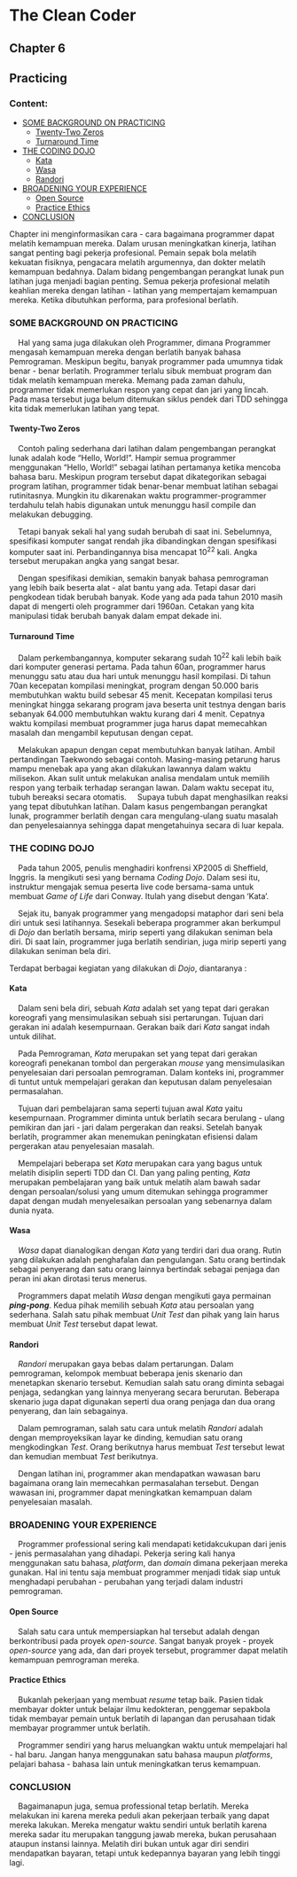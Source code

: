 # The Clean Coder
## Chapter 6
## Practicing

### Content:
* [SOME BACKGROUND ON PRACTICING](#some-background-on-practicing)
   * [Twenty-Two Zeros](#twenty-two-zeros)
   * [Turnaround Time](#turnaround-time)
* [THE CODING DOJO](#the-coding-dojo)
   * [Kata](#kata)
   * [Wasa](#wasa)
   * [Randori](#randori)
* [BROADENING YOUR EXPERIENCE](#broadening-your-experience)
   * [Open Source](#open-source)
   * [Practice Ethics](#practice-ethics)
* [CONCLUSION](#conclusion)

Chapter ini menginformasikan cara - cara bagaimana programmer dapat melatih kemampuan mereka. Dalam urusan meningkatkan kinerja, latihan sangat penting bagi pekerja profesional. Pemain sepak bola melatih kekuatan fisiknya, pengacara melatih argumennya, dan dokter melatih kemampuan bedahnya. Dalam bidang pengembangan perangkat lunak pun latihan juga menjadi bagian penting. Semua pekerja profesional melatih keahlian mereka dengan latihan - latihan yang mempertajam kemampuan mereka. Ketika dibutuhkan performa, para profesional berlatih.

### SOME BACKGROUND ON PRACTICING
&nbsp;&nbsp;&nbsp;&nbsp;Hal yang sama juga dilakukan oleh Programmer, dimana Programmer mengasah kemampuan mereka dengan berlatih banyak bahasa Pemrograman. Meskipun begitu, banyak programmer pada umumnya tidak benar - benar berlatih. Programmer terlalu sibuk membuat program dan tidak melatih kemampuan mereka. Memang pada zaman dahulu, programmer tidak memerlukan respon yang cepat dan jari yang lincah. Pada masa tersebut juga belum ditemukan siklus pendek dari TDD sehingga kita tidak memerlukan latihan yang tepat.</br>

#### Twenty-Two Zeros
&nbsp;&nbsp;&nbsp;&nbsp;Contoh paling sederhana dari latihan dalam pengembangan perangkat lunak adalah kode “Hello, World!”. Hampir semua programmer menggunakan “Hello, World!” sebagai latihan pertamanya ketika mencoba bahasa baru. Meskipun program tersebut dapat dikategorikan sebagai program latihan, programmer tidak benar-benar membuat latihan sebagai rutinitasnya. Mungkin itu dikarenakan waktu programmer-programmer terdahulu telah habis digunakan untuk menunggu hasil compile dan melakukan debugging.

&nbsp;&nbsp;&nbsp;&nbsp;Tetapi banyak sekali hal yang sudah berubah di saat ini. Sebelumnya, spesifikasi komputer sangat rendah jika dibandingkan dengan spesifikasi komputer saat ini. Perbandingannya bisa mencapat 10<sup>22</sup> kali. Angka tersebut merupakan angka yang sangat besar.

&nbsp;&nbsp;&nbsp;&nbsp;Dengan spesifikasi demikian, semakin banyak bahasa pemrograman yang lebih baik beserta alat - alat bantu yang ada. Tetapi dasar dari pengkodean tidak berubah banyak. Kode yang ada pada tahun 2010 masih dapat di mengerti oleh programmer dari 1960an. Cetakan yang kita manipulasi tidak berubah banyak dalam empat dekade ini.</br>

#### Turnaround Time
&nbsp;&nbsp;&nbsp;&nbsp;Dalam perkembangannya, komputer sekarang sudah 10<sup>22</sup> kali lebih baik dari komputer generasi pertama. Pada tahun 60an, programmer harus menunggu satu atau dua hari untuk menunggu hasil kompilasi. Di tahun 70an kecepatan kompilasi meningkat, program dengan 50.000 baris membutuhkan waktu build sebesar 45 menit. Kecepatan kompilasi terus meningkat hingga sekarang program java beserta unit testnya dengan baris sebanyak 64.000 membutuhkan waktu kurang dari 4 menit. Cepatnya waktu kompilasi membuat programmer juga harus dapat memecahkan masalah dan mengambil keputusan dengan cepat.
  
&nbsp;&nbsp;&nbsp;&nbsp;Melakukan apapun dengan cepat membutuhkan banyak latihan. Ambil pertandingan Taekwondo sebagai contoh. Masing-masing petarung harus mampu menebak apa yang akan dilakukan lawannya dalam waktu milisekon. Akan sulit untuk melakukan analisa mendalam untuk memilih respon yang terbaik terhadap serangan lawan. Dalam waktu secepat itu, tubuh bereaksi secara otomatis.
&nbsp;&nbsp;&nbsp;&nbsp;Supaya tubuh dapat menghasilkan reaksi yang tepat dibutuhkan latihan. Dalam kasus pengembangan perangkat lunak, programmer berlatih dengan cara mengulang-ulang suatu masalah dan penyelesaiannya sehingga dapat mengetahuinya secara di luar kepala. </br>

### THE CODING DOJO
&nbsp;&nbsp;&nbsp;&nbsp;Pada tahun 2005, penulis menghadiri konfrensi XP2005 di Sheffield, Inggris. Ia mengikuti sesi yang bernama <i>Coding Dojo</i>. Dalam sesi itu, instruktur mengajak semua peserta live code bersama-sama untuk membuat <i>Game of Life</i> dari Conway. Itulah yang disebut dengan ‘Kata’.

&nbsp;&nbsp;&nbsp;&nbsp;Sejak itu, banyak programmer yang mengadopsi mataphor dari seni bela diri untuk sesi latihannya. Sesekali beberapa programmer akan berkumpul di <i>Dojo</i> dan berlatih bersama, mirip seperti yang dilakukan seniman bela diri. Di saat lain, programmer juga berlatih sendirian, juga mirip seperti yang dilakukan seniman bela diri.

Terdapat berbagai kegiatan yang dilakukan di <i>Dojo</i>, diantaranya :

#### Kata
&nbsp;&nbsp;&nbsp;&nbsp;Dalam seni bela diri, sebuah <i>Kata</i> adalah set yang tepat dari gerakan koreografi yang mensimulasikan sebuah sisi pertarungan. Tujuan dari gerakan ini adalah kesempurnaan. Gerakan baik dari <i>Kata</i> sangat indah untuk dilihat.

&nbsp;&nbsp;&nbsp;&nbsp;Pada Pemrograman, <i>Kata</i> merupakan set yang tepat dari gerakan koreografi penekanan tombol dan pergerakan <i>mouse</i> yang mensimulasikan penyelesaian dari persoalan pemrograman. Dalam konteks ini, programmer di tuntut untuk mempelajari gerakan dan keputusan dalam penyelesaian permasalahan.

&nbsp;&nbsp;&nbsp;&nbsp;Tujuan dari pembelajaran sama seperti tujuan awal <i>Kata</i> yaitu kesempurnaan. Programmer diminta untuk berlatih secara berulang - ulang pemikiran dan jari - jari dalam pergerakan dan reaksi. Setelah banyak berlatih, programmer akan menemukan peningkatan efisiensi dalam pergerakan atau penyelesaian masalah.

&nbsp;&nbsp;&nbsp;&nbsp;Mempelajari beberapa set <i>Kata</i> merupakan cara yang bagus untuk melatih disiplin seperti TDD dan CI. Dan yang paling penting, <i>Kata</i> merupakan pembelajaran yang baik untuk melatih alam bawah sadar dengan persoalan/solusi yang umum ditemukan sehingga programmer dapat dengan mudah menyelesaikan persoalan yang sebenarnya dalam dunia nyata.</br>

#### Wasa
&nbsp;&nbsp;&nbsp;&nbsp;<i>Wasa</i> dapat dianalogikan dengan <i>Kata</i> yang terdiri dari dua orang. Rutin yang dilakukan adalah penghafalan dan pengulangan. Satu orang bertindak sebagai penyerang dan satu orang lainnya bertindak sebagai penjaga dan peran ini akan dirotasi terus menerus.

&nbsp;&nbsp;&nbsp;&nbsp;Programmers dapat melatih <i>Wasa</i> dengan mengikuti gaya permainan <i><b>ping-pong</b></i>. Kedua pihak memilih sebuah <i>Kata</i> atau persoalan yang sederhana. Salah satu pihak membuat <i>Unit Test</i> dan pihak yang lain harus membuat <i>Unit Test</i> tersebut dapat lewat.</br>

#### Randori
&nbsp;&nbsp;&nbsp;&nbsp;<i>Randori</i> merupakan gaya bebas dalam pertarungan. Dalam pemrograman, kelompok membuat beberapa jenis skenario dan menetapkan skenario tersebut. Kemudian salah satu orang diminta sebagai penjaga, sedangkan yang lainnya menyerang secara berurutan. Beberapa skenario juga dapat digunakan seperti dua orang penjaga dan dua orang penyerang, dan lain sebagainya.

&nbsp;&nbsp;&nbsp;&nbsp;Dalam pemrograman, salah satu cara untuk melatih <i>Randori</i> adalah dengan memproyeksikan layar ke dinding, kemudian satu orang mengkodingkan <i>Test</i>. Orang berikutnya harus membuat <i>Test</i> tersebut lewat dan kemudian membuat <i>Test</i> berikutnya.

&nbsp;&nbsp;&nbsp;&nbsp;Dengan latihan ini, programmer akan mendapatkan wawasan baru bagaimana orang lain memecahkan permasalahan tersebut. Dengan wawasan ini, programmer dapat meningkatkan kemampuan dalam penyelesaian masalah.</br>

### BROADENING YOUR EXPERIENCE
&nbsp;&nbsp;&nbsp;&nbsp;Programmer professional sering kali mendapati ketidakcukupan dari jenis - jenis permasalahan yang dihadapi. Pekerja sering kali hanya menggunakan satu bahasa, <i>platform</i>, dan <i>domain</i> dimana pekerjaan mereka gunakan. Hal ini tentu saja membuat programmer menjadi tidak siap untuk menghadapi perubahan - perubahan yang terjadi dalam industri pemrograman.</br>

#### Open Source
&nbsp;&nbsp;&nbsp;&nbsp;Salah satu cara untuk mempersiapkan hal tersebut adalah dengan berkontribusi pada proyek <i>open-source</i>. Sangat banyak proyek - proyek <i>open-source</i> yang ada, dan dari proyek tersebut, programmer dapat melatih kemampuan pemrograman mereka.</br>

#### Practice Ethics
&nbsp;&nbsp;&nbsp;&nbsp;Bukanlah pekerjaan yang membuat <i>resume</i> tetap baik. Pasien tidak membayar dokter untuk belajar ilmu kedokteran, penggemar sepakbola tidak membayar pemain untuk berlatih di lapangan dan perusahaan tidak membayar programmer untuk berlatih. 

&nbsp;&nbsp;&nbsp;&nbsp;Programmer sendiri yang harus meluangkan waktu untuk mempelajari hal - hal baru. Jangan hanya menggunakan satu bahasa maupun <i>platforms</i>, pelajari bahasa - bahasa lain untuk meningkatkan terus kemampuan.</br>

### CONCLUSION
&nbsp;&nbsp;&nbsp;&nbsp;Bagaimanapun juga, semua professional tetap berlatih. Mereka melakukan ini karena mereka peduli akan pekerjaan terbaik yang dapat mereka lakukan. Mereka mengatur waktu sendiri untuk berlatih karena mereka sadar itu merupakan tanggung jawab mereka, bukan perusahaan ataupun instansi lainnya. Melatih diri bukan untuk agar diri sendiri mendapatkan bayaran, tetapi untuk kedepannya bayaran yang lebih tinggi lagi.</br>
